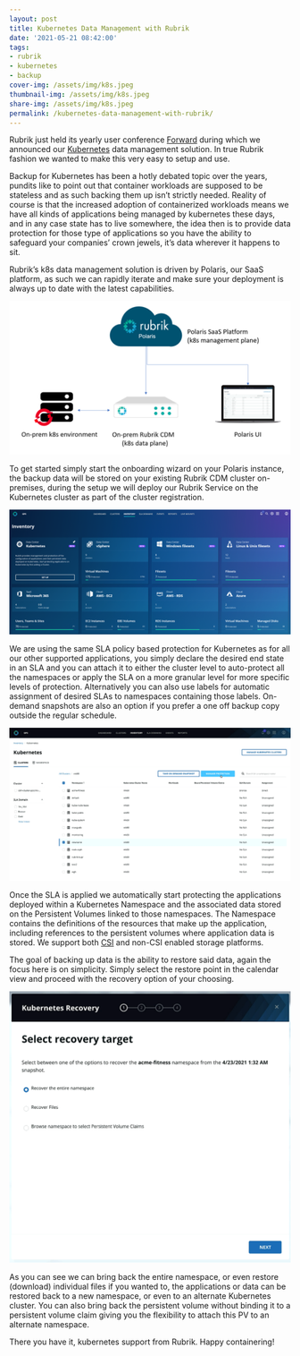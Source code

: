 ```yaml
---
layout: post
title: Kubernetes Data Management with Rubrik
date: '2021-05-21 08:42:00'
tags:
- rubrik
- kubernetes
- backup
cover-img: /assets/img/k8s.jpeg
thumbnail-img: /assets/img/k8s.jpeg
share-img: /assets/img/k8s.jpeg
permalink: /kubernetes-data-management-with-rubrik/
---
```


Rubrik just held its yearly user conference [Forward](https://forward.rubrik.com/) during which we announced our [Kubernetes](https://kubernetes.io/) data management solution. In true Rubrik fashion we wanted to make this very easy to setup and use.

Backup for Kubernetes has been a hotly debated topic over the years, pundits like to point out that container workloads are supposed to be stateless and as such backing them up isn’t strictly needed. Reality of course is that the increased adoption of containerized workloads means we have all kinds of applications being managed by kubernetes these days, and in any case state has to live somewhere, the idea then is to provide data protection for those type of applications so you have the ability to safeguard your companies’ crown jewels, it’s data wherever it happens to sit.

Rubrik’s k8s data management solution is driven by Polaris, our SaaS platform, as such we can rapidly iterate and make sure your deployment is always up to date with the latest capabilities.

<img src="/assets/img/k8s3.png">

To get started simply start the onboarding wizard on your Polaris instance, the backup data will be stored on your existing Rubrik CDM cluster on-premises, during the setup we will deploy our Rubrik Service on the Kubernetes cluster as part of the cluster registration.

<img src="/assets/img/k8s1.png">

We are using the same SLA policy based protection for Kubernetes as for all our other supported applications, you simply declare the desired end state in an SLA and you can attach it to either the cluster level to auto-protect all the namespaces or apply the SLA on a more granular level for more specific levels of protection. Alternatively you can also use labels for automatic assignment of desired SLAs to namespaces containing those labels. On-demand snapshots are also an option if you prefer a one off backup copy outside the regular schedule.

<img src="/assets/img/k8s2.png">

Once the SLA is applied we automatically start protecting the applications deployed within a Kubernetes Namespace and the associated data stored on the Persistent Volumes linked to those namespaces. The Namespace contains the definitions of the resources that make up the application, including references to the persistent volumes where application data is stored. We support both [CSI](https://kubernetes-csi.github.io/docs/) and non-CSI enabled storage platforms.

The goal of backing up data is the ability to restore said data, again the focus here is on simplicity. Simply select the restore point in the calendar view and proceed with the recovery option of your choosing.

<img src="/assets/img/k8s4.png">

As you can see we can bring back the entire namespace, or even restore (download) individual files if you wanted to, the applications or data can be restored back to a new namespace, or even to an alternate Kubernetes cluster. You can also bring back the persistent volume without binding it to a persistent volume claim giving you the flexibility to attach this PV to an alternate namespace.

There you have it, kubernetes support from Rubrik. Happy containering!

